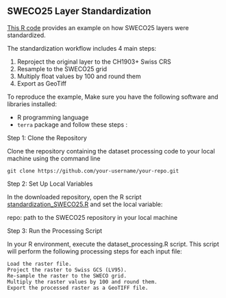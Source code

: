 ## SWECO25 Layer Standardization

[This R code](https://github.com/NKulling/SWECO25/blob/main/layer_standardization_example/standardization_SWECO25.R) provides an example on how SWECO25 layers were standardized.

The standardization workflow includes 4 main steps: 

1) Reproject the original layer to the CH1903+ Swiss CRS 
2) Resample to the SWECO25 grid 
3) Multiply float values by 100 and round them
4) Export as GeoTiff

To reproduce the example, Make sure you have the following software and libraries installed:
- R programming language
- `terra` package
and follow these steps :

Step 1: Clone the Repository

Clone the repository containing the dataset processing code to your local machine using the command line

```console
git clone https://github.com/your-username/your-repo.git
```

Step 2: Set Up Local Variables

In the downloaded repository, open the R script [standardization_SWECO25.R](https://github.com/NKulling/SWECO25/blob/main/layer_standardization_example/standardization_SWECO25.R) and set the local variable:

repo: path to the SWECO25 repository in your local machine 

Step 3: Run the Processing Script

In your R environment, execute the dataset_processing.R script. This script will perform the following processing steps for each input file:

    Load the raster file.
    Project the raster to Swiss GCS (LV95).
    Re-sample the raster to the SWECO grid.
    Multiply the raster values by 100 and round them.
    Export the processed raster as a GeoTIFF file.
